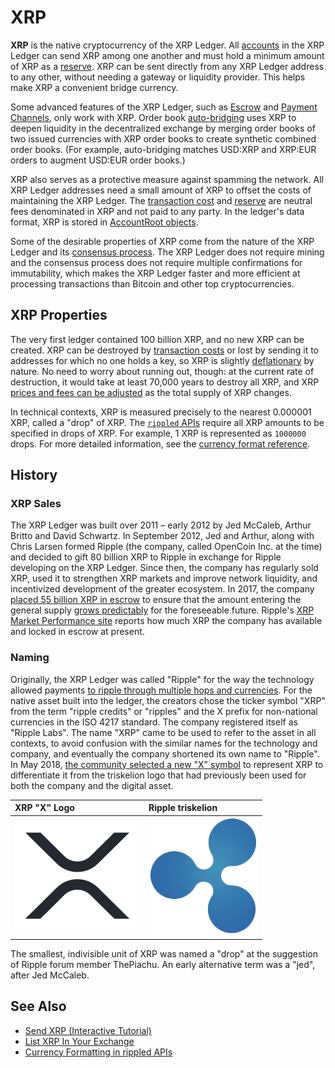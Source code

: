 # XRP

**XRP** is the native cryptocurrency of the XRP Ledger. All [accounts](accounts.html) in the XRP Ledger can send XRP among one another and must hold a minimum amount of XRP as a [reserve](reserves.html). XRP can be sent directly from any XRP Ledger address to any other, without needing a gateway or liquidity provider. This helps make XRP a convenient bridge currency.

Some advanced features of the XRP Ledger, such as [Escrow](escrow.html) and [Payment Channels](use-payment-channels.html), only work with XRP. Order book [auto-bridging](https://xrpl.org/blog/2014/introducing-offer-autobridging.html) uses XRP to deepen liquidity in the decentralized exchange by merging order books of two issued currencies with XRP order books to create synthetic combined order books. (For example, auto-bridging matches USD:XRP and XRP:EUR orders to augment USD:EUR order books.)

XRP also serves as a protective measure against spamming the network. All XRP Ledger addresses need a small amount of XRP to offset the costs of maintaining the XRP Ledger. The [transaction cost](transaction-cost.html) and [reserve](reserves.html) are neutral fees denominated in XRP and not paid to any party. In the ledger's data format, XRP is stored in [AccountRoot objects](accountroot.html).

Some of the desirable properties of XRP come from the nature of the XRP Ledger and its [consensus process](consensus.html). The XRP Ledger does not require mining and the consensus process does not require multiple confirmations for immutability, which makes the XRP Ledger faster and more efficient at processing transactions than Bitcoin and other top cryptocurrencies.


## XRP Properties

The very first ledger contained 100 billion XRP, and no new XRP can be created. XRP can be destroyed by [transaction costs](transaction-cost.html) or lost by sending it to addresses for which no one holds a key, so XRP is slightly [deflationary](https://en.wikipedia.org/wiki/Deflation) by nature. No need to worry about running out, though: at the current rate of destruction, it would take at least 70,000 years to destroy all XRP, and XRP [prices and fees can be adjusted](fee-voting.html) as the total supply of XRP changes.

In technical contexts, XRP is measured precisely to the nearest 0.000001 XRP, called a "drop" of XRP. The [`rippled` APIs](rippled-api.html) require all XRP amounts to be specified in drops of XRP. For example, 1 XRP is represented as `1000000` drops. For more detailed information, see the [currency format reference](currency-formats.html).

## History

### XRP Sales

The XRP Ledger was built over 2011 – early 2012 by Jed McCaleb, Arthur Britto and David Schwartz. In September 2012, Jed and Arthur, along with Chris Larsen formed Ripple (the company, called OpenCoin Inc. at the time) and decided to gift 80 billion XRP to Ripple in exchange for Ripple developing on the XRP Ledger. Since then, the company has regularly sold XRP, used it to strengthen XRP markets and improve network liquidity, and incentivized development of the greater ecosystem. In 2017, the company [placed 55 billion XRP in escrow](https://ripple.com/insights/ripple-escrows-55-billion-xrp-for-supply-predictability/) to ensure that the amount entering the general supply [grows predictably](https://ripple.com/insights/ripple-to-place-55-billion-xrp-in-escrow-to-ensure-certainty-into-total-xrp-supply/) for the foreseeable future. Ripple's [XRP Market Performance site](https://ripple.com/xrp/market-performance/) reports how much XRP the company has available and locked in escrow at present. <!-- SPELLING_IGNORE: mccaleb, britto, opencoin -->

### Naming

Originally, the XRP Ledger was called "Ripple" for the way the technology allowed payments [to ripple through multiple hops and currencies](rippling.html). For the native asset built into the ledger, the creators chose the ticker symbol "XRP" from the term "ripple credits" or "ripples" and the X prefix for non-national currencies in the ISO 4217 standard. The company registered itself as "Ripple Labs". The name "XRP" came to be used to refer to the asset in all contexts, to avoid confusion with the similar names for the technology and company, and eventually the company shortened its own name to "Ripple". In May 2018, [the community selected a new "X" symbol](https://twitter.com/xrpsymbol/status/1006925937571713025) to represent XRP to differentiate it from the triskelion logo that had previously been used for both the company and the digital asset.

| XRP "X" Logo                           | Ripple triskelion                   |
|:---------------------------------------|:------------------------------------|
| !["X" logo](assets/img/xrp-x-logo.png) | ![Triskelion](img/ripple-triskelion.png) |


The smallest, indivisible unit of XRP was named a "drop" at the suggestion of Ripple forum member ThePiachu. An early alternative term was a "jed", after Jed McCaleb. <!-- SPELLING_IGNORE: thepiachu, mccaleb -->

## See Also

- [Send XRP (Interactive Tutorial)](send-xrp.html)
- [List XRP In Your Exchange](list-xrp-as-an-exchange.html)
- [Currency Formatting in rippled APIs](currency-formats.html#)
